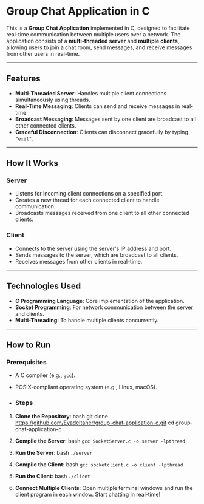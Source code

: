 # Group Chat Application in C

This is a **Group Chat Application** implemented in C, designed to facilitate real-time communication between multiple users over a network. The application consists of a **multi-threaded server** and **multiple clients**, allowing users to join a chat room, send messages, and receive messages from other users in real-time.

---

## Features

- **Multi-Threaded Server**: Handles multiple client connections simultaneously using threads.
- **Real-Time Messaging**: Clients can send and receive messages in real-time.
- **Broadcast Messaging**: Messages sent by one client are broadcast to all other connected clients.
- **Graceful Disconnection**: Clients can disconnect gracefully by typing `"exit"`.

---

## How It Works

### Server
- Listens for incoming client connections on a specified port.
- Creates a new thread for each connected client to handle communication.
- Broadcasts messages received from one client to all other connected clients.

### Client
- Connects to the server using the server's IP address and port.
- Sends messages to the server, which are broadcast to all clients.
- Receives messages from other clients in real-time.

---

## Technologies Used

- **C Programming Language**: Core implementation of the application.
- **Socket Programming**: For network communication between the server and clients.
- **Multi-Threading**: To handle multiple clients concurrently.

---

## How to Run

### Prerequisites
- A C compiler (e.g., `gcc`).
- POSIX-compliant operating system (e.g., Linux, macOS).

- ### Steps

1. **Clone the Repository**:
   bash
   git clone https://github.com/Eyadeltaher/group-chat-application-c.git
   cd group-chat-application-c

2. **Compile the Server**:
    bash
    ```gcc SocketServer.c -o server -lpthread```

3.  **Run the Server**:
    bash
    ```./server```

4.  **Compile the Client**:
    bash
    ```gcc socketclient.c -o client -lpthread```

5.  **Run the Client**:
    bash
    ```./client```

6.  **Connect Multiple Clients**:
       Open multiple terminal windows and run the client program in each window.
       Start chatting in real-time!
